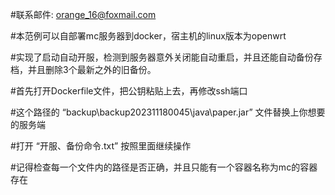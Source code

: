 #联系邮件: orange_16@foxmail.com

#本范例可以自部署mc服务器到docker，宿主机的linux版本为openwrt

#实现了启动自动开服，检测到服务器意外关闭能自动重启，并且还能自动备份存档，并且删除3个最新之外的旧备份。

#首先打开Dockerfile文件，把公钥粘贴上去，再修改ssh端口

#这个路径的 “backup\backup202311180045\java\paper.jar” 文件替换上你想要的服务端

#打开 “开服、备份命令.txt” 按照里面继续操作

#记得检查每一个文件内的路径是否正确，并且只能有一个容器名称为mc的容器存在
